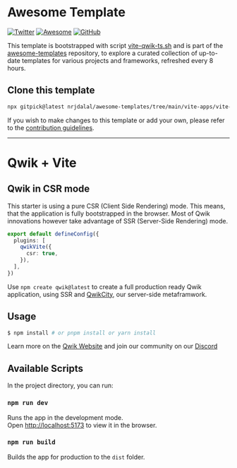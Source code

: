 # Awesome Template

[![Twitter](https://img.shields.io/twitter/follow/nrjdalal_com?label=%40nrjdalal_com)](https://twitter.com/nrjdalal_com) [![Awesome](https://awesome.re/badge.svg)](https://github.com/nrjdalal/awesome-templates) [![GitHub](https://img.shields.io/github/stars/nrjdalal/awesome-templates?color=blue)](https://github.com/nrjdalal/awesome-templates)

This template is bootstrapped with script [vite-qwik-ts.sh](https://github.com/nrjdalal/awesome-templates/blob/main/.github/.scripts/vite-qwik-ts.sh) and is part of the [awesome-templates](https://github.com/nrjdalal/awesome-templates) repository, to explore a curated collection of up-to-date templates for various projects and frameworks, refreshed every 8 hours.

## Clone this template

```bash
npx gitpick@latest nrjdalal/awesome-templates/tree/main/vite-apps/vite-qwik-ts
```

If you wish to make changes to this template or add your own, please refer to the [contribution guidelines](https://github.com/nrjdalal/awesome-templates?tab=readme-ov-file#contributing).

---

# Qwik + Vite

## Qwik in CSR mode

This starter is using a pure CSR (Client Side Rendering) mode. This means, that the application is fully bootstrapped in the browser. Most of Qwik innovations however take advantage of SSR (Server-Side Rendering) mode.

```ts
export default defineConfig({
  plugins: [
    qwikVite({
      csr: true,
    }),
  ],
})
```

Use `npm create qwik@latest` to create a full production ready Qwik application, using SSR and [QwikCity](https://qwik.dev/docs/qwikcity/), our server-side metaframwork.

## Usage

```bash
$ npm install # or pnpm install or yarn install
```

Learn more on the [Qwik Website](https://qwik.dev) and join our community on our [Discord](https://qwik.dev/chat)

## Available Scripts

In the project directory, you can run:

### `npm run dev`

Runs the app in the development mode.<br>
Open [http://localhost:5173](http://localhost:5173) to view it in the browser.

### `npm run build`

Builds the app for production to the `dist` folder.<br>
